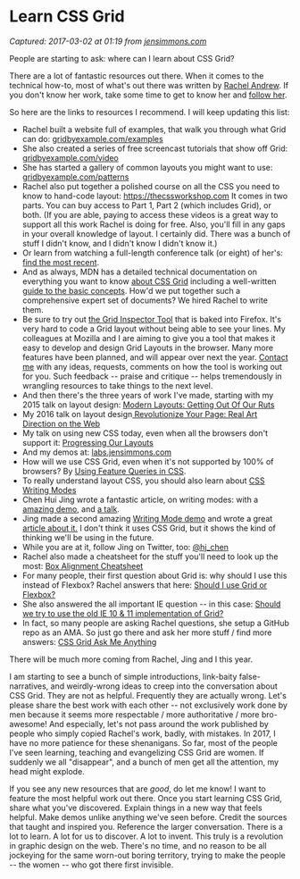 # Learn CSS Grid

_Captured: 2017-03-02 at 01:19 from [jensimmons.com](http://jensimmons.com/post/feb-27-2017/learn-css-grid)_

People are starting to ask: where can I learn about CSS Grid?

There are a lot of fantastic resources out there. When it comes to the technical how-to, most of what's out there was written by [Rachel Andrew](https://rachelandrew.co.uk). If you don't know her work, take some time to get to know her and [follow her](https://twitter.com/rachelandrew).

So here are the links to resources I recommend. I will keep updating this list:

  * Rachel built a website full of examples, that walk you through what Grid can do: [ gridbyexample.com/examples](http://gridbyexample.com/examples/)
  * She also created a series of free screencast tutorials that show off Grid: [gridbyexample.com/video](http://gridbyexample.com/video/)
  * She has started a gallery of common layouts you might want to use: [gridbyexample.com/patterns](http://gridbyexample.com/patterns/)
  * Rachel also put together a polished course on all the CSS you need to know to hand-code layout: <https://thecssworkshop.com> It comes in two parts. You can buy access to Part 1, Part 2 (which includes Grid), or both. (If you are able, paying to access these videos is a great way to support all this work Rachel is doing for free. Also, you'll fill in any gaps in your overall knowledge of layout. I certainly did. There was a bunch of stuff I didn't know, and I didn't know I didn't know it.)
  * Or learn from watching a full-length conference talk (or eight) of her's: [find the most recent](https://www.google.com/#q=rachel+andrew&tbm=vid&*).
  * And as always, MDN has a detailed technical documentation on everything you want to know [about CSS Grid](https://developer.mozilla.org/en-US/docs/Web/CSS/CSS_Grid_Layout) including a well-written [guide to the basic concepts](https://developer.mozilla.org/en-US/docs/Web/CSS/CSS_Grid_Layout/Basic_Concepts_of_Grid_Layout). How'd we put together such a comprehensive expert set of documents? We hired Rachel to write them.
  * Be sure to try out [the Grid Inspector Tool](https://developer.mozilla.org/en-US/docs/Tools/Page_Inspector/How_to/Examine_grid_layouts) that is baked into Firefox. It's very hard to code a Grid layout without being able to see your lines. My colleagues at Mozilla and I are aiming to give you a tool that makes it easy to develop and design Grid Layouts in the browser. Many more features have been planned, and will appear over next the year. [Contact me](http://jensimmons.com/contact) with any ideas, requests, comments on how the tool is working out for you. Such feedback -- praise and critique -- helps tremendously in wrangling resources to take things to the next level.
  * And then there's the three years of work I've made, starting with my 2015 talk on layout design: [ Modern Layouts: Getting Out Of Our Ruts  
](http://jensimmons.com/presentation/modern-layouts-getting-out-our-ruts)
  * My 2016 talk on layout design[ Revolutionize Your Page: Real Art Direction on the Web  
](http://jensimmons.com/presentation/revolutionize-your-page-real-art-direction-web)
  * My talk on using new CSS today, even when all the browsers don't support it: [Progressing Our Layouts](http://jensimmons.com/presentation/progressing-our-layouts)
  * And my demos at: [labs.jensimmons.com](http://labs.jensimmons.com)
  * How will we use CSS Grid, even when it's not supported by 100% of browsers? By [Using Feature Queries in CSS](https://hacks.mozilla.org/2016/08/using-feature-queries-in-css/).
  * To really understand layout CSS, you should also learn about [CSS Writing Modes](https://24ways.org/2016/css-writing-modes/)
  * Chen Hui Jing wrote a fantastic article, on writing modes: with a [amazing demo](https://www.chenhuijing.com/zh-type/), and [a talk](https://youtu.be/tTV60oAk6Cs?t=1m52s).
  * Jing made a second amazing [Writing Mode demo](http://penang-hokkien.gitlab.io) and wrote a great [article about it.](https://www.chenhuijing.com/blog/the-one-about-home/#=_) I don't think it uses CSS Grid, but it shows the kind of thinking we'll be using in the future.
  * While you are at it, follow Jing on Twitter, too: [@hj_chen](https://twitter.com/hj_chen)
  * Rachel also made a cheatsheet for the stuff you'll need to look up the most: [Box Alignment Cheatsheet](https://rachelandrew.co.uk/css/cheatsheets/box-alignment)
  * For many people, their first question about Grid is: why should I use this instead of Flexbox? Rachel answers that here: [Should I use Grid or Flexbox?](https://rachelandrew.co.uk/archives/2016/03/30/should-i-use-grid-or-flexbox/)
  * She also answered the all important IE question -- in this case: [Should we try to use the old IE 10 & 11 implementation of Grid?](https://rachelandrew.co.uk/archives/2016/11/26/should-i-try-to-use-the-ie-implementation-of-css-grid-layout/)
  * In fact, so many people are asking Rachel questions, she setup a GitHub repo as an AMA. So just go there and ask her more stuff / find more answers: [CSS Grid Ask Me Anything](https://github.com/rachelandrew/cssgrid-ama)

There will be much more coming from Rachel, Jing and I this year.

I am starting to see a bunch of simple introductions, link-baity false-narratives, and weirdly-wrong ideas to creep into the conversation about CSS Grid. They are not as helpful. Frequently they are actually wrong. Let's please share the best work with each other -- not exclusively work done by men because it seems more respectable / more authoritative / more bro-awesome! And especially, let's not pass around the work published by people who simply copied Rachel's work, badly, with mistakes. In 2017, I have no more patience for these shenanigans. So far, most of the people I've seen learning, teaching and evangelizing CSS Grid are women. If suddenly we all "disappear", and a bunch of men get all the attention, my head might explode.

If you see any new resources that are _good_, do let me know! I want to feature the most helpful work out there. Once you start learning CSS Grid, share what you've discovered. Explain things in a new way that feels helpful. Make demos unlike anything we've seen before. Credit the sources that taught and inspired you. Reference the larger conversation. There is a lot to learn. A lot for us to discover. A lot to invent. This truly is a revolution in graphic design on the web. There's no time, and no reason to be all jockeying for the same worn-out boring territory, trying to make the people -- the women -- who got there first invisible.

